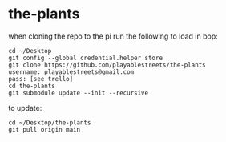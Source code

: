 # the-plants



when cloning the repo to the pi run the following to load in bop:
```
cd ~/Desktop
git config --global credential.helper store
git clone https://github.com/playablestreets/the-plants
username: playablestreets@gmail.com
pass: [see trello]
cd the-plants
git submodule update --init --recursive
```

to update:
```
cd ~/Desktop/the-plants
git pull origin main
```

